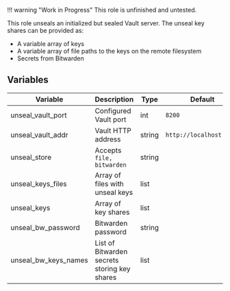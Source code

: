 !!! warning "Work in Progress"
    This role is unfinished and untested.

This role unseals an initialized but sealed Vault server. The unseal key shares
can be provided as:

- A variable array of keys
- A variable array of file paths to the keys on the remote filesystem
- Secrets from Bitwarden

## Variables

| Variable | Description | Type | Default |
| -------- | ----------- | ---- | ------- |
| unseal_vault_port | Configured Vault port | int | `8200` |
| unseal_vault_addr | Vault HTTP address | string | `http://localhost:8200` |
| unseal_store | Accepts `file, bitwarden` | string | |
| unseal_keys_files | Array of files with unseal keys | list | |
| unseal_keys | Array of key shares | list | |
| unseal_bw_password | Bitwarden password | string | |
| unseal_bw_keys_names | List of Bitwarden secrets storing key shares | list | |
